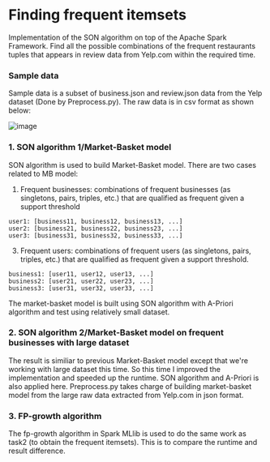 # Finding frequent itemsets
Implementation of the SON algorithm on top of the Apache Spark Framework. Find all the possible combinations of the frequent restaurants tuples that appears in review data from Yelp.com within the required time.

### Sample data
Sample data is a subset of business.json and review.json data from the Yelp dataset (Done by Preprocess.py).
The raw data is in csv format as shown below:

![image](https://user-images.githubusercontent.com/25105806/115973383-77e95080-a509-11eb-91ae-9952bef1a1d7.png)



### 1. SON algorithm 1/Market-Basket model
SON algorithm is used to build Market-Basket model. There are two cases related to MB model:
  1. Frequent businesses: combinations of frequent businesses (as singletons, pairs, triples, etc.) that are qualified as frequent given a support threshold
```
user1: [business11, business12, business13, ...]
user2: [business21, business22, business23, ...]
user3: [business31, business32, business33, ...]
```
    
  3. Frequent users: combinations of frequent users (as singletons, pairs, triples, etc.) that are qualified as frequent given a support threshold.
```
business1: [user11, user12, user13, ...]
business2: [user21, user22, user23, ...]
business3: [user31, user32, user33, ...]
```
The market-basket model is built using SON algorithm with A-Priori algorithm and test using relatively small dataset.

### 2. SON algorithm 2/Market-Basket model on frequent businesses with large dataset
The result is similiar to previous Market-Basket model except that we're working with large dataset this time. So this time I improved the implementation and speeded up the runtime. SON algorithm and A-Priori is also applied here.
Preprocess.py takes charge of building market-basket model from the large raw data extracted from Yelp.com in json format.

### 3. FP-growth algorithm
The fp-growth algorithm in Spark MLlib is used to do the same work as task2 (to obtain the frequent itemsets). 
This is to compare the runtime and result difference. 

